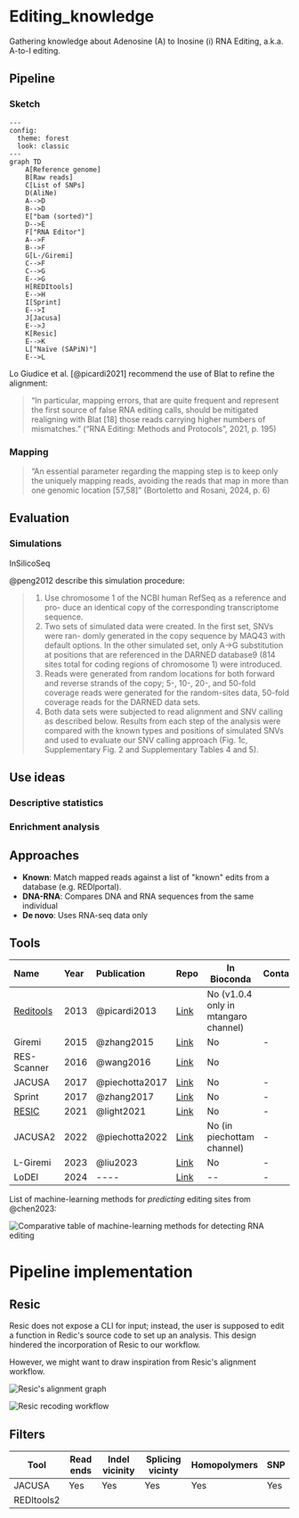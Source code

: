 # Editing_knowledge

Gathering knowledge about Adenosine (A) to Inosine (i) RNA Editing, a.k.a. A-to-I editing.

## Pipeline

### Sketch

```mermaid
---
config:
  theme: forest
  look: classic
---
graph TD
    A[Reference genome]
    B[Raw reads]
    C[List of SNPs]
    D(AliNe)
    A-->D
    B-->D
    E["bam (sorted)"]
    D-->E
    F["RNA Editor"]
    A-->F
    B-->F
    G[L-/Giremi]
    C-->F
    C-->G
    E-->G
    H[REDItools]
    E-->H
    I[Sprint]
    E-->I
    J[Jacusa]
    E-->J
    K[Resic]
    E-->K
    L["Naïve (SAPiN)"]
    E-->L
```

Lo Giudice et al. [@picardi2021] recommend the use of Blat to refine the alignment:
> “In particular, mapping errors, that are quite frequent and represent the first source of false RNA editing calls, should be mitigated realigning with Blat [18] those reads carrying higher numbers of mismatches.”
> (“RNA Editing: Methods and Protocols”, 2021, p. 195)

### Mapping

> “An essential parameter regarding the mapping step is to keep only the uniquely mapping reads, avoiding the reads that map in more than one genomic location [57,58]” (Bortoletto and Rosani, 2024, p. 6)

## Evaluation

### Simulations

InSilicoSeq

@peng2012 describe this simulation procedure:

>1. Use chromosome 1 of the NCBI human RefSeq as a reference and pro-
duce an identical copy of the corresponding transcriptome sequence.
>2. Two sets of simulated data were created. In the first set, SNVs were ran-
domly generated in the copy sequence by MAQ43 with default options.
In the other simulated set, only A→G substitution at positions that are
referenced in the DARNED database9 (814 sites total for coding regions
of chromosome 1) were introduced.
>3. Reads were generated from random locations for both forward and
reverse strands of the copy; 5-, 10-, 20-, and 50-fold coverage reads
were generated for the random-sites data, 50-fold coverage reads for the
DARNED data sets.
>4. Both data sets were subjected to read alignment and SNV calling as
described below. Results from each step of the analysis were compared
with the known types and positions of simulated SNVs and used to
evaluate our SNV calling approach (Fig. 1c, Supplementary Fig. 2 and
Supplementary Tables 4 and 5).


## Use ideas

### Descriptive statistics

### Enrichment analysis

## Approaches

- **Known**: Match mapped reads against a list of "known" edits from a database (e.g. REDIportal).
- **DNA-RNA**: Compares DNA and RNA sequences from the same individual
- **De novo**: Uses RNA-seq data only

## Tools

| Name                    | Year | Publication    | Repo                                              | In Bioconda | Container |
| :---------------------- | :--- | :------------- | ------------------------------------------------- | ----------- | - |
| [Reditools](#reditools) | 2013 | @picardi2013   | [Link](https://github.com/BioinfoUNIBA/REDItools) | No (v1.0.4 only in mtangaro channel) |   |
| Giremi                  | 2015 | @zhang2015     | [Link](https://github.com/zhqingit/giremi)        | No          | - |
| RES-Scanner             | 2016 | @wang2016      | [Link](https://github.com/ZhangLabSZ/RES-Scanner) | No          |   |
| JACUSA                  | 2017 | @piechotta2017 | [Link](https://github.com/dieterich-lab/JACUSA)   | No          | - |
| Sprint                  | 2017 | @zhang2017     | [Link](https://github.com/jumphone/SPRINT)        | No          | - |
| [RESIC](#resic)         | 2021 | @light2021     | [Link](https://github.com/Lammlab/Resic)          | No          | - |
| JACUSA2                 | 2022 | @piechotta2022 | [Link](https://github.com/dieterich-lab/JACUSA2)  | No (in piechottam channel)         | - |
| L-Giremi                | 2023 | @liu2023       | [Link](https://github.com/gxiaolab/L-GIREMI)      | No          | - |
| LoDEI                | 2024 | ----       | [Link](-----)      | --          | - |

List of machine-learning methods for *predicting* editing sites from @chen2023:

![Comparative table of machine-learning methods for detecting RNA editing](assets/ml_methods_table.png)

# Pipeline implementation

## Resic

Resic does not expose a CLI for input; instead, the user is supposed to edit a function in Redic's source code to set up an analysis. This design hindered the incorporation of Resic to our workflow.

However, we might want to draw inspiration from Resic's alignment workflow.

![Resic's alignment graph](assets/resic_alignment_graph.png)

![Resic recoding workflow](assets/resic_recoding.png)

## Filters

| Tool   | Read ends | Indel vicinity | Splicing vicinty | Homopolymers | SNP |
| ------ | --------- | -------------- | ---------------- | ------------ | --- |
| JACUSA | Yes       | Yes            | Yes              | Yes          | Yes |
| REDItools2 |           |                |                  |              |     |

